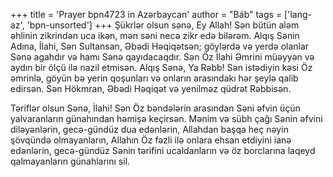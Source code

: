 +++
title = 'Prayer bpn4723 in Azərbaycan'
author = "Báb"
tags = ['lang-az', 'bpn-unsorted']
+++
Şükrlər olsun sənə, Ey Allah! Sən bütün aləm əhlinin zikrindən uca ikən, mən səni necə zikr edə bilərəm. Alqış Sənin Adına, İlahi, Sən Sultansan, Əbədi Həqiqətsən; göylərdə və yerdə olanlar Sənə agahdır və hamı Sənə qayıdacaqdır. Sən Öz İlahi Əmrini müəyyən və aydın bir ölçü ilə nazil etmisən. Alqış Sənə, Ya Rəbb! Sən istədiyin kəsi Öz əmrinlə, göyün bə yerin qoşunları və onların arasındakı hər şeylə qalib edirsən. Sən Hökmran, Əbədi Həqiqət və yenilməz qüdrət Rəbbisən.

Təriflər olsun Sənə, İlahi! Sən Öz bəndələrin arasından Səni əfvin üçün yalvaranların günahından həmişə keçirsən. Mənim və sübh çağı Sənin əfvini diləyənlərin, gecə-gündüz dua edənlərin, Allahdan başqa heç nəyin şövqündə olmayanların, Allahın Öz fəzli ilə onlara ehsan etdiyini ianə edənlərin, gecə-gündüz Sənin tərifini ucaldanların və öz borclarına laqeyd qalmayanların günahlarını sil.

